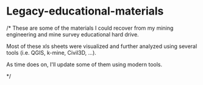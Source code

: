 # Legacy-educational-materials

/*
These are some of the materials I could recover from my mining engineering and mine survey educational hard drive. 

Most of these xls sheets were visualized and further analyzed using several tools (i.e. QGIS, k-mine, Civil3D, ...).

As time does on, I'll update some of them using modern tools.

*/
